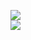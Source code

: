 [![](https://img.shields.io/badge/Made%20With-Github%20Spray-lightgrey.svg?style=for-the-badge&logo=github)](https://github.com/Annihil/github-spray#80)  
[![](https://i.imgur.com/2DrTn0Z.gif)](https://github.com/Annihil/github-spray)